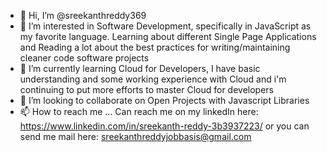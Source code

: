 - 👋 Hi, I’m @sreekanthreddy369
- 👀 I’m interested in Software Development, specifically in JavaScript as my favorite language. Learning about different Single Page Applications and Reading a lot about the best practices for writing/maintaining cleaner code software projects
- 🌱 I’m currently learning Cloud for Developers, I have basic understanding and some working experience with Cloud and i'm continuing to put more efforts to master Cloud for developers
- 💞️ I’m looking to collaborate on Open Projects with Javascript Libraries
- 📫 How to reach me ... Can reach me on my linkedIn here: https://www.linkedin.com/in/sreekanth-reddy-3b3937223/ or you can send me mail here: sreekanthreddyjobbasis@gmail.com

<!---
sreekanthreddy369/sreekanthreddy369 is a ✨ special ✨ repository because its `README.md` (this file) appears on your GitHub profile.
You can click the Preview link to take a look at your changes.
--->
